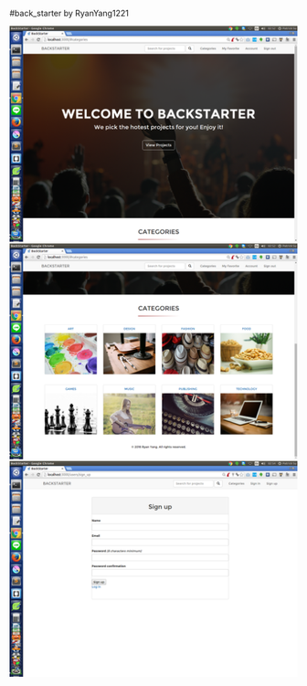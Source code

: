 #back_starter by RyanYang1221

![Demo](https://github.com/afgnsu/back_starter/blob/master/DEMO.png)                                                                                  
![Demo1](https://github.com/afgnsu/back_starter/blob/master/DEMO1.png)
![Demo2](https://github.com/afgnsu/back_starter/blob/master/DEMO2.png)
